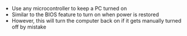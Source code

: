 * Use any microcontroller to keep a PC turned on<br>
* Similar to the BIOS feature to turn on when power is restored
* However, this will turn the computer back on if it gets manually turned off by mistake
